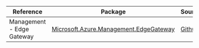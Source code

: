 | Reference | Package | Source |
|---|---|---|
|Management - Edge Gateway|[Microsoft.Azure.Management.EdgeGateway](https://www.nuget.org/packages/Microsoft.Azure.Management.EdgeGateway)|[Github](https://github.com/Azure/azure-sdk-for-net)|

